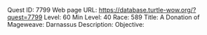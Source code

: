 Quest ID: 7799
Web page URL: https://database.turtle-wow.org/?quest=7799
Level: 60
Min Level: 40
Race: 589
Title: A Donation of Mageweave: Darnassus
Description: 
Objective: 
